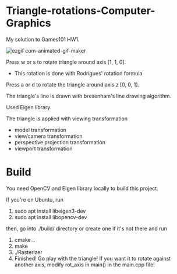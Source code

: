 # Triangle-rotations-Computer-Graphics
My solution to Games101 HW1.

![ezgif com-animated-gif-maker](https://github.com/user-attachments/assets/d23625ca-96fc-4602-9fac-43a360d33881)

Press w or s to rotate triangle around axis [1, 1, 0]. 
- This rotation is done with Rodrigues' rotation formula

Press a or d to rotate the triangle around axis z [0, 0, 1].

The triangle's line is drawn with bresenham's line drawing algorithm. 

Used Eigen library.

The triangle is applied with
viewing transformation
- model transformation
- view/camera transformation
- perspective projection transformation
- viewport transformation

# Build
You need OpenCV and Eigen library locally to build this project. 

If you're on Ubuntu, run 
1. sudo apt install libeigen3-dev
2. sudo apt install libopencv-dev

then, go into ./build/ directory or create one if it's not there and run
1. cmake ..
2. make
3. ./Rasterizer
4. Finished! Go play with the triangle! If you want it to rotate against another axis, modify rot_axis in main() in the main.cpp file!
